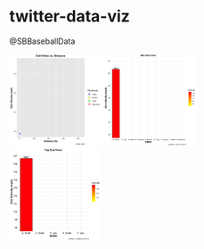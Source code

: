 # twitter-data-viz
@SBBaseballData

<p>
    <img src="gif/exit_velo_vs_distance.gif" width=33%/>
    <img src="gif/max_exit_velo.gif" width=33%/>
    <img src="gif/top_exit_velo.gif" width=33%/>
</p>
